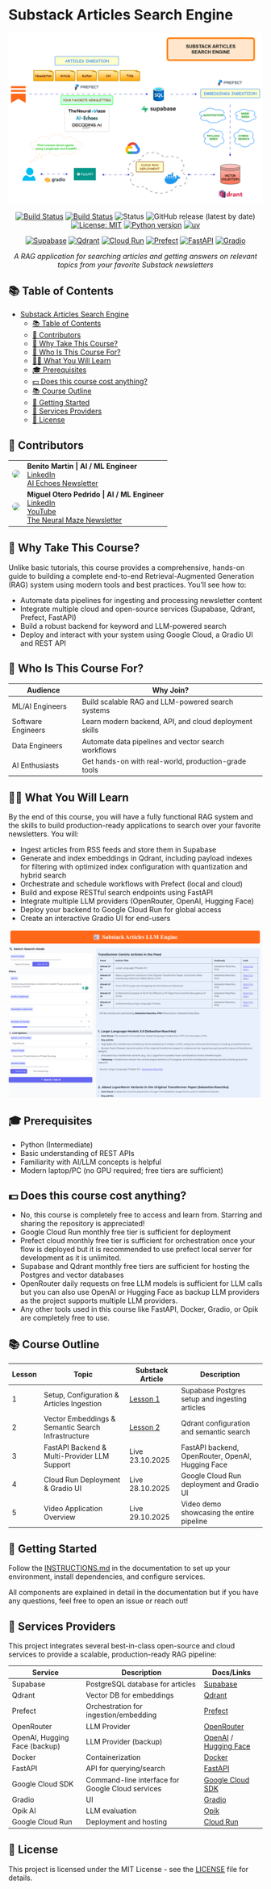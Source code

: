 # Substack Articles Search Engine

![Diagram](static/diagram.png)

<div align="center">

<!-- Project Status -->

[![Build Status](https://github.com/benitomartin/substack-newsletters-search-course/actions/workflows/ci.yml/badge.svg)](https://github.com/benitomartin/substack-newsletters-search-course/actions/workflows/ci.yml)
[![Build Status](https://github.com/benitomartin/substack-newsletters-search-course/actions/workflows/cd.yml/badge.svg)](https://github.com/benitomartin/substack-newsletters-search-course/actions/workflows/cd.yml)
![Status](https://img.shields.io/badge/status-active-success.svg)
![GitHub release (latest by date)](https://img.shields.io/github/v/release/benitomartin/substack-newsletters-search-course)
[![License: MIT](https://img.shields.io/badge/License-MIT-yellow.svg)](https://opensource.org/licenses/MIT)
[![Python version](https://img.shields.io/badge/python-3.12.8-blue.svg)](https://www.python.org/downloads/)
[![uv](https://img.shields.io/endpoint?url=https://raw.githubusercontent.com/astral-sh/uv/main/assets/badge/v0.json)](https://github.com/astral-sh/uv)

<!-- Providers -->

[![Supabase](https://img.shields.io/badge/Supabase-2.18.1-3ECF8E?logo=supabase&logoColor=white)](https://supabase.com/)
[![Qdrant](https://img.shields.io/badge/Qdrant-1.15.1-5A31F4?logo=qdrant&logoColor=white)](https://qdrant.tech/)
[![Cloud Run](https://img.shields.io/badge/Google%20Cloud%20Run-4285F4?logo=googlecloud&logoColor=white)](https://cloud.google.com/run)
[![Prefect](https://img.shields.io/badge/Prefect-3.4.17-FF4300?logo=prefect&logoColor=white)](https://www.prefect.io/)
[![FastAPI](https://img.shields.io/badge/FastAPI-0.116.1-009688?logo=fastapi&logoColor=white)](https://fastapi.tiangolo.com/)
[![Gradio](https://img.shields.io/badge/Gradio-5.45.0-FF4B4B?logo=gradio&logoColor=white)](https://gradio.app/)

</div>

<p align="center">
  <em>A RAG application for searching articles and getting answers on relevant topics from your favorite Substack newsletters</em>
</p>

## 📚 Table of Contents

- [Substack Articles Search Engine](#substack-articles-search-engine)
  - [📚 Table of Contents](#-table-of-contents)
  - [🙂 Contributors](#-contributors)
  - [🎯 Why Take This Course?](#-why-take-this-course)
  - [👥 Who Is This Course For?](#-who-is-this-course-for)
  - [🧑‍🎓 What You Will Learn](#-what-you-will-learn)
  - [🎓 Prerequisites](#-prerequisites)
  - [💵 Does this course cost anything?](#-does-this-course-cost-anything)
  - [📚 Course Outline](#-course-outline)
  - [🚀 Getting Started](#-getting-started)
  - [🔌 Services Providers](#-services-providers)
  - [🪪 License](#-license)
  
## 🙂 Contributors

<table>
  <tr>
    <td align="center"><img src="https://github.com/benitomartin.png" width="100" style="border-radius:50%;"/></td>
    <td>
      <strong>Benito Martin | AI / ML Engineer </strong><br />
      <a href="https://www.linkedin.com/in/benitomartin/">LinkedIn</a><br />
      <a href="https://aiechoes.substack.com/">AI Echoes Newsletter</a><br />
    </td>
  </tr>
  <tr>
    <td align="center"><img src="https://github.com/MichaelisTrofficus.png" width="100" style="border-radius:50%;"/></td>
    <td>
      <strong>Miguel Otero Pedrido | AI / ML Engineer </strong><br />
      <a href="https://www.linkedin.com/in/migueloteropedrido/">LinkedIn</a><br />
      <a href="https://www.youtube.com/@TheNeuralMaze">YouTube</a><br />
      <a href="https://theneuralmaze.substack.com/">The Neural Maze Newsletter</a>
    </td>
  </tr>

</table>

## 🎯 Why Take This Course?

Unlike basic tutorials, this course provides a comprehensive, hands-on guide to building a complete end-to-end Retrieval-Augmented Generation (RAG) system using modern tools and best practices. You’ll see how to:

- Automate data pipelines for ingesting and processing newsletter content
- Integrate multiple cloud and open-source services (Supabase, Qdrant, Prefect, FastAPI)
- Build a robust backend for keyword and LLM-powered search
- Deploy and interact with your system using Google Cloud, a Gradio UI and REST API

## 👥 Who Is This Course For?

| Audience              | Why Join?                                             |
|-----------------------|-------------------------------------------------------|
| ML/AI Engineers       | Build scalable RAG and LLM-powered search systems     |
| Software Engineers    | Learn modern backend, API, and cloud deployment skills|
| Data Engineers        | Automate data pipelines and vector search workflows   |
| AI Enthusiasts        | Get hands-on with real-world, production-grade tools  |

## 🧑‍🎓 What You Will Learn

By the end of this course, you will have a fully functional RAG system and the skills to build production-ready applications to search over your favorite newsletters. You will:

- Ingest articles from RSS feeds and store them in Supabase
- Generate and index embeddings in Qdrant, including payload indexes for filtering with optimized index configuration with quantization and hybrid search
- Orchestrate and schedule workflows with Prefect (local and cloud)
- Build and expose RESTful search endpoints using FastAPI
- Integrate multiple LLM providers (OpenRouter, OpenAI, Hugging Face)
- Deploy your backend to Google Cloud Run for global access
- Create an interactive Gradio UI for end-users

![Gradio UI](static/gradio_app.png)

## 🎓 Prerequisites

- Python (Intermediate)
- Basic understanding of REST APIs
- Familiarity with AI/LLM concepts is helpful
- Modern laptop/PC (no GPU required; free tiers are sufficient)

## 💵 Does this course cost anything?

- No, this course is completely free to access and learn from. Starring and sharing the repository is appreciated!
- Google Cloud Run monthly free tier is sufficient for deployment
- Prefect cloud monthly free tier is sufficient for orchestration once your flow is deployed but it is recommended to use prefect local server for development as it is unlimited.
- Supabase and Qdrant monthly free tiers are sufficient for hosting the Postgres and vector databases
- OpenRouter daily requests on free LLM models is sufficient for LLM calls but you can also use OpenAI or Hugging Face as backup LLM providers as the project supports multiple LLM providers.
- Any other tools used in this course like FastAPI, Docker, Gradio, or Opik are completely free to use.

## 📚 Course Outline

| Lesson | Topic                                                        | Substack Article                 | Description                                             |
|--------|--------------------------------------------------------------|--------------------------------|---------------------------------------------------------|
| 1      | Setup, Configuration & Articles Ingestion                    | [Lesson 1](https://aiechoes.substack.com/p/building-a-substack-articles-search)          | Supabase Postgres setup and ingesting articles           |
| 2      | Vector Embeddings & Semantic Search Infrastructure           | [Lesson 2](https://aiechoes.substack.com/p/building-a-substack-articles-search-6d1)        | Qdrant configuration and semantic search                 |
| 3      | FastAPI Backend & Multi-Provider LLM Support                 | Live 23.10.2025        | FastAPI backend, OpenRouter, OpenAI, Hugging Face        |
| 4      | Cloud Run Deployment & Gradio UI                             | Live 28.10.2025          | Google Cloud Run deployment and Gradio UI                |
| 5      | Video Application Overview                                                   | Live 29.10.2025                  | Video demo showcasing the entire pipeline                 |

## 🚀 Getting Started

Follow the [INSTRUCTIONS.md](INSTRUCTIONS.md) in the documentation to set up your environment, install dependencies, and configure services.

All components are explained in detail in the documentation but if you have any questions, feel free to open an issue or reach out!

## 🔌 Services Providers

This project integrates several best-in-class open-source and cloud services to provide a scalable, production-ready RAG pipeline:

| Service  | Description                           | Docs/Links                                                                  |
| -------- | ------------------------------------- | --------------------------------------------------------------------------- |
| Supabase | PostgreSQL database for articles      | [Supabase](https://supabase.com/docs)                                       |
| Qdrant   | Vector DB for embeddings              | [Qdrant](https://qdrant.tech/documentation/database-tutorials/bulk-upload/) |
| Prefect  | Orchestration for ingestion/embedding | [Prefect](https://docs.prefect.io/)                                         |
| OpenRouter                                    | LLM Provider                        | [OpenRouter](https://www.openrouter.com/)                                   |
| OpenAI, Hugging Face (backup)                 | LLM Provider (backup)               | [OpenAI](https://platform.openai.com/docs/) / [Hugging Face](https://huggingface.co/docs) |
| Docker   | Containerization                      | [Docker](https://docs.docker.com/)                                          |
| FastAPI  | API for querying/search               | [FastAPI](https://fastapi.tiangolo.com/)                                    |
| Google Cloud SDK | Command-line interface for Google Cloud services | [Google Cloud SDK](https://cloud.google.com/sdk/docs)    |
| Gradio   | UI                           | [Gradio](https://gradio.app/get_started)                                    |
| Opik AI  | LLM evaluation               | [Opik](https://opik.ai/)                                                    |
| Google Cloud Run | Deployment and hosting        | [Cloud Run](https://cloud.google.com/run/docs)                              |

## 🪪 License

This project is licensed under the MIT License - see the [LICENSE](LICENSE) file for details.
